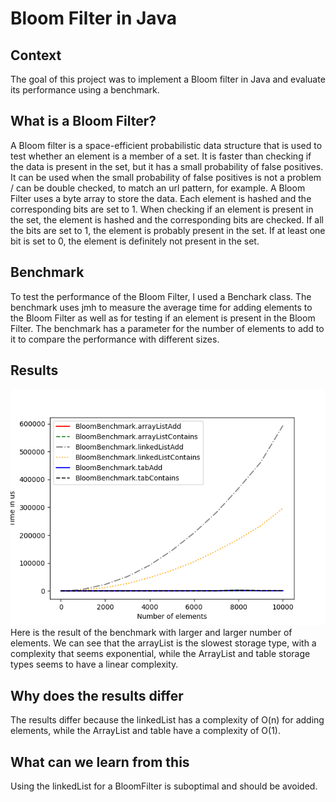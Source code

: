 # Bloom Filter in Java

## Context
The goal of this project was to implement a Bloom filter in Java and evaluate its performance using a benchmark.

## What is a Bloom Filter?
A Bloom filter is a space-efficient probabilistic data structure that is used to test whether an element is a member of a set. It is faster than checking if the data is present in the set, but it has a small probability of false positives. It can be used when the small probability of false positives is not a problem / can be double checked, to match an url pattern, for example.
A Bloom Filter uses a byte array to store the data. Each element is hashed and the corresponding bits are set to 1. When checking if an element is present in the set, the element is hashed and the corresponding bits are checked. If all the bits are set to 1, the element is probably present in the set. If at least one bit is set to 0, the element is definitely not present in the set.

## Benchmark
To test the performance of the Bloom Filter, I used a Benchark class. The benchmark uses jmh to measure the average time for adding elements to the Bloom Filter as well as for testing if an element is present in the Bloom Filter. The benchmark has a parameter for the number of elements to add to it to compare the performance with different sizes.

## Results
![bench1](img/bench1.png)
Here is the result of the benchmark with larger and larger number of elements. We can see that the arrayList is the slowest storage type, with a complexity that seems exponential, while the ArrayList and table storage types seems to have a linear complexity.

## Why does the results differ
The results differ because the linkedList has a complexity of O(n) for adding elements, while the ArrayList and table have a complexity of O(1). 

## What can we learn from this
Using the linkedList for a BloomFilter is suboptimal and should be avoided.